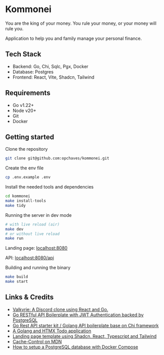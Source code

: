 # Kommonei

You are the king of your money. You rule your money, or your money will rule you.

Application to help you and family manage your personal finance.

## Tech Stack

- Backend: Go, Chi, Sqlc, Pgx, Docker
- Database: Postgres
- Frontend: React, Vite, Shadcn, Tailwind

## Requirements

- Go v1.22+
- Node v20+
- Git
- Docker

## Getting started

Clone the repository

```sh
git clone git@github.com:opchaves/kommonei.git
```

Create the env file

```sh
cp .env.example .env
```

Install the needed tools and dependencies

```sh
cd kommonei
make install-tools
make tidy
```

Running the server in dev mode

```sh
# with live reload (air)
make dev
# or without live reload
make run
```

Landing page: [localhost:8080](http://localhost:8080)

API: [localhost:8080/api](http://localhost:8080/api)

Building and running the binary

```sh
make build
make start
```

## Links & Credits

- [Valkyrie: A Discord clone using React and Go.](https://github.com/sentrionic/Valkyrie)
- [Go RESTful API Boilerplate with JWT Authentication backed by PostgreSQL](https://github.com/dhax/go-base)
- [Go Rest API starter kit / Golang API boilerplate base on Chi framework](https://github.com/qreasio/go-starter-kit)
- [A Golang and HTMX Todo application](https://github.com/paganotoni/todox)
- [Landing page template using Shadcn, React, Typescript and Tailwind](https://github.com/leoMirandaa/shadcn-landing-page)
- [Cache-Control on MDN](https://developer.mozilla.org/en-US/docs/Web/HTTP/Headers/Cache-Control)
- [How to setup a PostgreSQL database with Docker Compose](https://blog.cadumagalhaes.dev/how-to-setup-a-postgresql-database-with-docker-compose)
